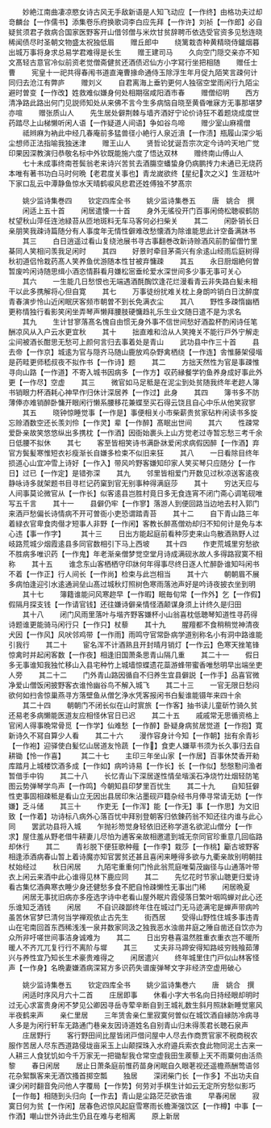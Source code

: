 <!-- { "loadSidebar": true } -->
　　妙絶江南曲凄凉愍女诗古风无手敌新语是人知飞动应【一作终】由格功夫过却竒麟台【一作儒书】添集卷乐府换歌词李白应先拜【一作许】刘祯【一作郎】必自疑贫须君子救病合国家医野客开山借邻僧与米炊甘贫辞聘币依选受官资多见愁连晓稀闻债尽时圣朝文物盛太祝独低眉
　　赠丘郎中
　　绕篱栽杏种黄精晓侍鑪烟暮出城万事将身求总易学君难得是长生
　　赠王建司马
　　久向空门隠交亲亦不知文髙轻古意官冷似前资老觉僧斋健贫还酒债迟仙方小字冩行坐把相随
　　赠任士曹
　　宪皇十一祀共得春闱书道直淹曹掾命通侍玉除浮生年月促九陌笑言疎何计同归去沧江有弊庐
　　赠刘义
　　自君离海上垂钓更何人独宿空堂雨闲行九陌尘避时曽变【一作改】姓救难似嫌身何处相期宿咸阳酒市春
　　赠僧绍明
　　西方清净路此路出何门见説师知处从来佛不言今生多病恼自晓至黄昏唯寐方无事那堪梦亦喧
　　赠张质山人
　　先生居处僻荆棘与墙齐酒好宁论价诗狂不着题烧成度世药踏尽上山梯懒听闲人语【一作疑道人间语】争如谷鸟啼
　　赠少室山麻襦僧
　　祗辫麻为衲此中经几春庵前多猛兽径小絶行人泉近濆【一作渍】瓶履山深少垢尘想师正法指喻我独迷津
　　赠王山人
　　贤哲论犹诞吾宗次定今诗吟天地广觉印果因深教演归恭敬名标中外钦既能施六度了悟达双林
　　赠终南山傅山人
　　七十未成事终南苍鬓翁老来诗兴苦贫去酒膓空蟠蛰身仍病鹏抟力未通已无烧药本唯有著书功白马时何晩【老君度关事也】青龙嵗欲终【星纪次之义】生涯枯叶下家口乱云中潭静鱼惊水天晴鹤唳风悲君还姓傅独不梦髙宗












　　姚少监诗集巻四
　　钦定四库全书
　　姚少监诗集巻五
　　唐　姚合　撰
　　闲适上五十首
　　闲居遣懐一十首
　　身外无徭役开门百事闲倚松聴唳鹤防杖望秋山萍任连池緑苔从匝地斑料无车马客何必扫柴关
　　其二
　　闲卧销长日亲朋笑我疎诗篇随分有人事度年无情性僻难改愁懐酒为除谁能思此计空备满牀书
　　其三
　　白日逍遥过看山复绕池展书寻古事翻巻改新诗赊酒风前酌留僧竹里棊同人笑相问羡我足闲时
　　其四
　　好景时牵目茅斋兴有余逺山经雨后庭树得秋初道侣怜栽药髙人笑养鱼优游随本性甘被弃慵疎
　　其五
　　永日厨烟絶何曽暂废吟闲诗随思缉小酒恣情斟看月嫌松宻垂纶爱水深世间多少事无事可关心
　　其六
　　一生能几日愁恨也无端遇酒酕醄饮逢花烂漫看青云非失路白髪未相干以此多携解将心但自寛
　　其七
　　万事徒纷扰难关枕上身朗吟销白日沈醉度青春演步怜山近闲眠厌客频市朝曽不到长免满衣尘
　　其八
　　野性多疎惰幽栖更称情独行看影笑闲坐弄琴声懒拜腰肢硬慵趋礼乐生业文随日遣不是为求名
　　其九
　　生计甘寥落髙名愧自由惯无身外事不信世间愁好酒盈杯酌闲诗任笔酬凉风从入户云水更宜秋
　　其十
　　拙直难和洽从人笑掩关不能行戸外宁解走尘间被酒长酣思无愁可上颜何言归去事着处是青山
　　武功县中作三十首
　　县去帝【一作京】城逺为官与隠齐马随山鹿放鸡杂野禽栖绕【一作连】舎惟藤架侵堦是药畦更师嵇叔夜不拟作书【一作诗】题
　　其二
　　方拙天然性为官是事疎惟寻向山路【一作道】不寄入城书因病多【一作方】収药縁餐学钓鱼养身成好事此外更【一作尽】空虚
　　其三
　　微官如马足秪是在泥尘到处贫随我终年老趂人簿书销眼力杯酒耗心神早作归休计深居养【一作过】此身
　　其四
　　簿书多不防薄俸亦难销醉卧慵开眼闲行懒系腰移花兼蝶至买石得云饶且自心中乐从他笑寂寥
　　其五
　　晓钟惊睡觉事【一作是】事便相关小市柴薪贵贫家砧杵闲读书多旋忘赊酒数空还长羡刘伶【一作灵】辈【一作醉】髙眠出世间
　　其六
　　性疎常爱卧亲故笑悠悠纵出多携枕【一作酒】因衙始裹头上山方觉老过寺暂忘愁三考千余日低腰不拟休
　　其七
　　客至皆相笑诗书满卧牀爱闲求病假因醉【一作酒】弃官方鬓髪寒惟短衣衫瘦渐长自嫌多检束不似旧来狂
　　其八
　　一日看除目终年损道心山宜冲雪上诗好【一作入】带风吟野客嫌知印家人笑买琴只应随分【一作日】过已【一作定】是错弥深
　　其九
　　邻里皆相爱门开数见过秋凉送客逺夜静咏诗多就架题书目寻栏记药窠到官无别事种得满庭莎
　　其十
　　穷达天应与人间事莫论微官从【一作长】似客逺县岂胜村竟日多无食连宵不闭门斋心调笔砚唯写五千言
　　其十一
　　县僻仍牢【一作寥】落游人到便回路当边地去村入郭门来酒戸愁偏长诗情病不开可曽衙小吏恐谓踏青苔
　　其十二
　　自下青山路三年着緑衣官卑食肉僣才短事人非野【一作闲】客教长醉髙僧劝却归不知何计是免与本心违【事一作字】
　　其十三
　　日出方能起庭前看种莎吏来山鸟散酒熟野人过岐路荒城少烟霞逺县多同官数相引下马上西坡
　　其十四
　　作吏荒城里穷愁欲不胜病多唯识药【一作鬼】年老渐亲僧梦觉空堂月诗成满砚氷故人多得路寂寞不相称
　　其十五
　　谁念东山客栖栖守印牀何年得事尽终日逐人忙醉卧谁知呌闲书不着【一作正】行人间长【一作尚】检束与此岂相当
　　其十六
　　朝朝眉不展多病怕逢迎引水逺通涧垒山髙过城秋灯照树色寒雨落池声好是吟诗夜披衣坐到明
　　其十七
　　簿籍谁能问风寒趂早【一作暇】眠毎旬常【一作外】乞【一作假】假隔月探支钱【一作请官钱】还往嫌诗僻亲情怪酒颠谋身须上计终久是归田
　　其十八
　　闭门风雨里落叶与堦齐野客嫌杯小山翁喜枕低聴琴知道性寻药得诗题谁更能骑马闲行只【一作只】杖藜
　　其十九
　　腥羶都不食稍稍觉神清夜犬因【一作风】风吠邻鸡带【一作雨】雨鸣守官常卧病学道别称名小有洞中路谁能引我行
　　其二十
　　宦名浑不计酒熟且开封晴月销灯【一作云】色寒天挫笔锋惊禽时并起闲客数【一作夜】相逢旧国萧条思青山隔几重
　　其二十一
　　假日多无事谁知我独忙移山入县宅种竹上城墙惊蝶遗花蘂游蜂带蜜香唯愁明早出端坐吏人旁
　　其二十二
　　门外青山路因循自不归养生宜县僻説【一作手】品喜官微净爱山僧饭闲披野客衣谁怜幽谷鸟不解入城飞
　　其二十三
　　一官无限日愁闷欲何如扫舎惊巢燕寻方落壁鱼从僧乞浄水凭客报闲书白髪谁能镊年来四十余
　　其二十四
　　朝朝门不闭长似在山时賔旅【一作客】抽书读儿童斫竹骑久贫还易老多病懒能医道友应相怪休官日已迟
　　其二十五
　　戚戚常无思循资格上官闲人得事晩常骨觅【一作学】仙难愁【一作醉】卧疑身病贫居觉道【一作抱】寛新诗久不冩自算少人看
　　其二十六
　　漫作容身计今知【一作朝】拙有余青衫【一作袍】迎驿使白髪忆山居道友怜蔬【一作】食吏人嫌草书须为长久事归去自耕锄【怜一作喜】
　　其二十七
　　主印三年坐山家【一作居】百事休焚香开勑库踏月上城楼饮酒多成【一作如】病吟诗易【一作长】长【一作似】愁慇懃问渔者暂借手中钩
　　其二十八
　　长忆青山下深居遂性情垒堦溪石净烧竹灶烟轻防笔图云势弹琴学鸟声【一作鸣】今朝知县印梦里百忧生
　　其二十九
　　自知狂僻性吏事固相疎秪是看山立无因出县居印朱沾墨砚戸籍杂经书月俸寻常请无妨【一作嫌】乏斗储
　　其三十
　　作吏无【一作浑】能【一作无】事【一作思】为文旧致【一作着】功诗标八病外心落百忧中拜别登朝客归依錬药翁不知还往内谁与此心同
　　罢武功县将入城
　　乍抛衫笏觉身轻依旧还称学道名欲泥山僧分【一作求】屋住羞从野老借牛耕妻儿尽怕为逋客亲故相邀遣到城无奈同官珍重意几回临路却休行
　　其二
　　青衫脱下便狂歌种薤【一作李】栽莎【一作桃】斸古坡野客相逢添酒病春山暂上着诗魔亦知官罢贫还甚且喜闲来睡得多欲与九衢亲故别明朝拄杖始经过
　　秋日闲居
　　九陌宅重重何门怜此翁荒庭唯菊茂幽径与山通落叶带衣上闲云来酒中此心谁得见林下鹿应同
　　其二
　　先忆花时节家山聴更归爱诗看古集忆酒典寒衣睡少身还健愁多食不肥自怜疎懒性无事出门稀
　　闲居晩夏
　　闲居无事扰旧病亦多痊选字诗中老看山屋外眠片霞侵落日繁叶咽鸣蝉对此心还乐谁知乏酒钱
　　闲居
　　不自识疎鄙终年住在城过门无马迹满宅是蝉声带病吟虽苦休官梦巳清何当学禅观依止古先生
　　街西居
　　受得山野性住城多事违青山在宅南回首东西稀浅浅一泉井数家同汲之独我恶水浊凿井庭之陲自凿还自饮亦为众所非吁嗟世间事洁身诚难为
　　其二
　　日出穷巷喜温然胜重衣重衣岂不暖所暖人不齐兀兀复行行不离阶与墀
　　其三
　　丈夫非马蹄安得知路岐穷贱飱茹薄兴与养性宜乃知长生术豪贵难得之
　　闲居遣兴
　　终年城里住门戸似山林客怪声【一作身】名晩妻嫌酒病深冩方多识药失谱废弹琴文字非经济空虚用破心





　　姚少监诗集巻五
　　钦定四库全书
　　姚少监诗集巻六
　　唐　姚合　撰
　　闲适时序风月六十二首
　　庄居即事
　　休看小字大书名向日持经眼却明时过无心求富贵身闲不梦见公卿因寻岳寺荤辛断自到王城礼数生斜月照牀新睡觉窻风半夜鹤来声
　　亲仁里居
　　三年赁舎亲仁里寂寞何曽似在城饮酒自縁防冷病寻人多是为闲行轩车无路通门巷亲友因诗道姓名自别青山归未得羡君长聴石泉声
　　庄居野行
　　客行野田间比屋皆闭戸借问屋中人尽去作商贾官家不税商税农服作苦居人尽东西道路侵垅亩采玉上山颠探珠入水府邉兵索衣食此物同泥土古来一人耕三人食犹饥如今千万家无一把锄犁我仓常空虚我田生蒺藜上天不雨粟何由活烝黎
　　春日闲居
　　居止日萧条庭前惟药苗身闲眠自久眼荖视还遥檐燕酬莺语邻花杂絮飘客来无酒饮搔首掷空瓢
　　独居
　　深闭柴门长【一作多】不出功夫自课少闲时翻音免问他人字覆局【一作势】何劳对手棋生计如云无定所穷愁似影巧【一作毎】相随到头归向【一作去】青山是尘路茫茫欲告谁
　　早春闲居
　　寂寞日何为贫【一作闲】居春色迟惊风起庭雪寒雨长檐澌强饮区【一作樽】中事【一作酒】嘲山世外诗此生仍且在难与老相离
　　原上新居
